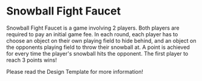 # Snowball Fight Faucet

Snowball Fight Faucet is a game involving 2 players. Both players are required to pay an initial game fee. In each round, each player has to choose an object on their own playing field to hide behind, and an object on the opponents playing field to throw their snowball at. A point is achieved for every time the player's snowball hits the opponent. The first player to reach 3 points wins!

Please read the Design Template for more information!
